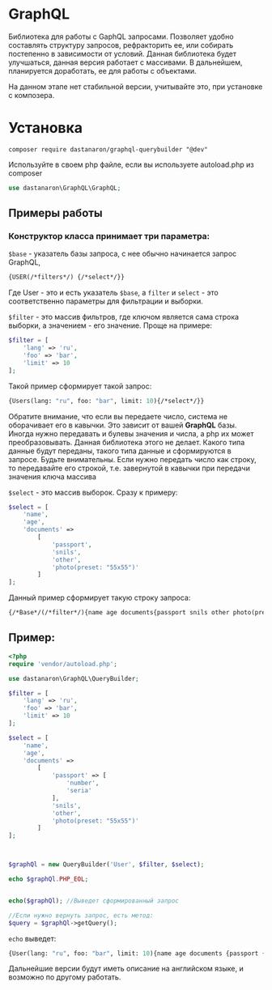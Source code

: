 GraphQL
=======================

Библиотека для работы с GaphQL запросами. Позволяет удобно составлять 
структуру запросов, рефракторить ее, или собирать постепенно в
зависимости от условий. Данная библиотека будет улучшаться,
данная версия работает с массивами. В дальнейшем, планируется доработать,
ее для работы с объектами.

На данном этапе нет стабильной версии, учитывайте это, при установке с композера.


Установка
======================
`composer require dastanaron/graphql-querybuilder "@dev"`

Используйте в своем php файле, если вы используете autoload.php из composer

```php
use dastanaron\GraphQL\GraphQL;
```

Примеры работы
-----------------------

### Конструктор класса принимает три параметра:

`$base` - указатель базы запроса, с нее обычно начинается запрос GraphQL,

```graphql
{USER(/*filters*/) {/*select*/}}
```

Где User - это и есть указатель `$base`, а `filter` и `select` - это 
соответственно параметры для фильтрации и выборки.

`$filter` - это массив фильтров, где ключом является сама строка выборки,
а значением - его значение. Проще на примере:

```php
$filter = [
	'lang' => 'ru',
	'foo' => 'bar',
	'limit' => 10
];
```

Такой пример сформирует такой запрос:

```graphql
{Users(lang: "ru", foo: "bar", limit: 10){/*select*/}}
```
Обратите внимание, что если вы передаете число, система не оборачивает его в кавычки.
Это зависит от вашей **GraphQL** базы. Иногда нужно передавать и булевы 
значения и числа, а php их может преобразовывать. Данная библиотека этого
не делает. Какого типа данные будут переданы, такого типа данные и сформируются 
в запросе. Будьте внимательны. Если нужно передать число как строку, то передавайте его строкой,
т.е. завернутой в кавычки при передачи значения ключа массива

`$select` - это массив выборок. Сразу к примеру:

```php
$select = [
	'name',
	'age',
	'documents' =>
		[
			'passport',
			'snils',
			'other',
			'photo(preset: "55x55")'
		]
];
```

Данный пример сформирует такую строку запроса:

```graphql
{/*Base*/(/*filter*/){name age documents{passport snils other photo(preset: "55x55")}}}
```

Пример:
----------------------

```php
<?php
require 'vendor/autoload.php';

use dastanaron\GraphQL\QueryBuilder;

$filter = [
    'lang' => 'ru',
    'foo' => 'bar',
    'limit' => 10
];

$select = [
    'name',
    'age',
    'documents' =>
        [
            'passport' => [
                'number',
                'seria'
            ],
            'snils',
            'other',
            'photo(preset: "55x55")'
        ]
];



$graphQl = new QueryBuilder('User', $filter, $select);

echo $graphQl.PHP_EOL;


echo($graphQl); //Выведет сформированный запрос

//Если нужно вернуть запрос, есть метод:
$query = $graphQl->getQuery();

```

`echo` выведет: 

```graphql
{User(lang: "ru", foo: "bar", limit: 10){name age documents {passport {number seria } snils other photo(preset: "55x55") }}}
```


Дальнейшие версии будут иметь описание на английском языке, и возможно по другому работать.



